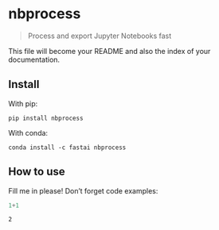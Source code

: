 <!-- WARNING: THIS FILE WAS AUTOGENERATED! DO NOT EDIT! -->

# nbprocess

> Process and export Jupyter Notebooks fast

This file will become your README and also the index of your
documentation.

## Install

With pip:

    pip install nbprocess

With conda:

    conda install -c fastai nbprocess

## How to use

Fill me in please! Don’t forget code examples:

``` python
1+1
```

    2

